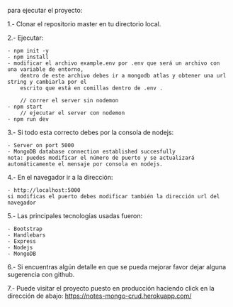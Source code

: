 para ejecutar el proyecto:

1.- Clonar el repositorio master en tu directorio local.

2.- Ejecutar:  

    - npm init -y
    - npm install 
    - modificar el archivo example.env por .env que será un archivo con una variable de entorno,
        dentro de este archivo debes ir a mongodb atlas y obtener una url string y cambiarla por el
        escrito que está en comillas dentro de .env .

        // correr el server sin nodemon
    - npm start
        // ejecutar el server con nodemon          
    - npm run dev

3.- Si todo esta correcto debes por la consola de nodejs:

    - Server on port 5000
    - MongoDB database connection established succesfully
    nota: puedes modificar el número de puerto y se actualizará automáticamente el mensaje por consola en nodejs.

4.- En el navegador ir a la dirección:

    - http://localhost:5000
    si modificas el puerto debes modificar también la dirección url del navegador
    
5.- Las principales tecnologías usadas fueron:

    - Bootstrap
    - Handlebars
    - Express
    - Nodejs
    - MongoDB

6.- Si encuentras algún detalle en que se pueda mejorar favor dejar alguna sugerencia con github. 

7.- Puede visitar el proyecto puesto en producción haciendo click en la dirección de abajo:
    https://notes-mongo-crud.herokuapp.com/
